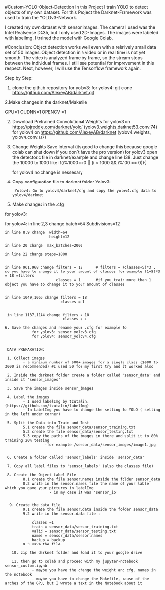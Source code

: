 #Custom-YOLO-Object-Detection
In this Project I train YOLO to detect objects of my own dataset.
For this Project the Darknet-Framework was used to train the YOLOv3-Network.

I created my own dataset with sensor images. The camera I used was the Intel Realsense D435, but I only used 2D-Images.
The images were labeled with labelImg.
I trained the model with Google Colab.

#Conclusion:
Object detection works well even with a relatively small data set of 50 images. Object detection in a video or in real time is not yet smooth. The video is analyzed frame by frame, so the stream stops between the individual frames. I still see potential for improvement in this respect. Next, however, I will use the Tensorflow framework again.


Step by Step:
1. clone the github repository
    for yolov3:
    for yolov4: git clone https://github.com/AlexeyAB/darknet.git
    
2.Make changes in the darknet/Makefile

GPU=1
CUDNN=1
OPENCV =1

2. Download Pretrained Convolutional Weights 
    for yolov3 on https://pjreddie.com/darknet/yolo/  (yolov3.weights,darknet53.conv.74)
    for yolov4 on https://github.com/AlexeyAB/darknet (yolov4.weights, yolov4.conv.137)
    
3. Change Weights Save Interval (its good to change this because google colab can shut down if you don´t have the pro version)
    for yolov3 open the detector.c file in darknet/example and change line 138. Just change the 10000 to 1000 like 
                if(i%1000==0 || (i < 1000 && i%100 == 0)){
    
    for yolov4 no change is nessesary
    
4. Copy configuration file to darknet folder
        Yolov3:
        
        Yolov4: Go to yolov4/darknet/cfg and copy the yolov4.cfg data to yolov4/darknet
        
5. Make changes in the .cfg 

  for yolov3:
  
  for yolov4:
    in line 2,3 change  batch=64
                        Subdivisions=12
                        
    in line 8,9 change  width=64
                        height=12
                       
    in line 20 change  max_batches=2000
    
    in line 22 change steps=1800
   

    in line 961,968 change filters = 18      # filters = (classes+5)*3 , so you have to change it to your amount of classes for example (1+5)*3 = 18 =filters
                           classes = 1       #if you train more than 1 object you have to change it to your amount of classes
   
   
    in line 1049,1056 change filters = 18
                             classes = 1
                             
                           
     in line 1137,1144 change filters = 18
                              classes = 1
    
    6. Save the changes and rename your .cfg for example to 
                for yolov3: sensor_yolov3.cfg
                for yolov4: sensor_yolov4.cfg
                
                
     DATA PREPARATION:
     
     1. Collect images
            - a minimum number of 500+ images for a single class (2000 to 3000 is recommended) #I used 50 for my first try and it worked also
            
     2. Inside the darknet folder create a folder called 'sensor_data' and inside it 'sensor_images'
     
     3. Save the images inside sensor_images
     
     4. Label the images 
            - I used labelImg by tzutalin. (https://github.com/tzutalin/labelImg)
            - In LabelImg you have to change the setting to YOLO ( setting in the left under corner)
            
     5. Split the Data into Train and Test
            5.1 create the file sensor_data/sensor_training.txt
            5.2 create the file sensor_data/sensor_testing.txt
            5.3 copy the paths of the images in there and split it to 80% training 20% testing 
                      -for example /sensor_data/sensor_images/image1.jpg
            
            
     6. Create a folder called 'sensor_labels' inside 'sensor_data'
     
     7. Copy all label files to 'sensor_labels' (also the classes file)
     
     8. Create the Object Label File
            8.1 create the file sensor.names inside the folder sensor_data
            8.2 write in the sensor.names file the name of your lable which you gave your pictures in labelImg
                        - in my case it was 'sensor_io'
                        
                        
      9. Create the data file
            9.1 create the file sensor.data inside the folder sensor_data
            9.2 write in the sensor.data file :
            
                classes =1
                train = sensor_data/sensor_training.txt
                valid = sensor_data/sensor_testing.txt
                names = sensor_data/sensor.names
                backup = backup
            9.3 save the file
       
       10. zip the darknet folder and load it to your google drive
       
       11. then go to colab and proceed with my jupyter-notebook sensor_custom.ipynb
                - maybe you have the change the weight and cfg. names in the notebook
                - maybe you have to change the Makefile, cause of the arches of the GPU, but I wrote a text in the Notebook about it
     
                        
                        
                        

